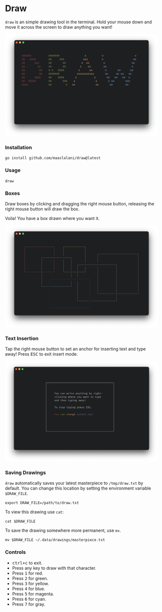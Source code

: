 # Draw

`draw` is an simple drawing tool in the terminal.
Hold your mouse down and move it across the screen to draw anything you want!

<p align="center">
  <img src="./assets/draw.png?raw=true" alt="Draw" />
</p>

### Installation

```
go install github.com/maaslalani/draw@latest
```

### Usage
```
draw
```

### Boxes

Draw boxes by clicking and dragging the right mouse button, releasing the
right mouse button will draw the box.

Voila! You have a box drawn where you want it.

<p align="center">
  <img src="./assets/boxes.png?raw=true" alt="Draw Boxes" />
</p>

### Text Insertion

Tap the right mouse button to set an anchor for inserting text and type away!
Press <kbd>ESC</kbd> to exit insert mode.

<p align="center">
  <img src="./assets/text.png?raw=true" alt="Insert Text" />
</p>


### Saving Drawings

`draw` automatically saves your latest masterpiece to `/tmp/draw.txt` by
default. You can change this location by setting the environment variable
`$DRAW_FILE`.

```
export DRAW_FILE=/path/to/draw.txt
```

To view this drawing use `cat`:

```
cat $DRAW_FILE
```

To save the drawing somewhere more permanent, use `mv`.

```
mv $DRAW_FILE ~/.data/drawings/masterpiece.txt
```

### Controls
* <kbd>ctrl+c</kbd> to exit.
* Press any key to draw with that character.
* Press <kbd>1</kbd> for red.
* Press <kbd>2</kbd> for green.
* Press <kbd>3</kbd> for yellow.
* Press <kbd>4</kbd> for blue.
* Press <kbd>5</kbd> for magenta.
* Press <kbd>6</kbd> for cyan.
* Press <kbd>7</kbd> for gray.
